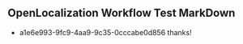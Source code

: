 ## OpenLocalization Workflow Test MarkDown

* a1e6e993-9fc9-4aa9-9c35-0cccabe0d856 
thanks!



<!--HONumber=Feb16_HO3-->
